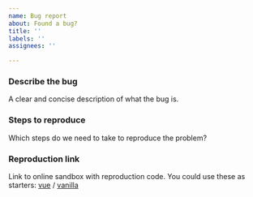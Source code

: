 ```yaml
---
name: Bug report
about: Found a bug?
title: ''
labels: ''
assignees: ''

---
```


### Describe the bug

A clear and concise description of what the bug is.

### Steps to reproduce

Which steps do we need to take to reproduce the problem?

### Reproduction link

Link to online sandbox with reproduction code.
You could use these as starters: [vue](https://stackblitz.com/edit/vue-maska) / [vanilla](https://stackblitz.com/edit/js-maska)
